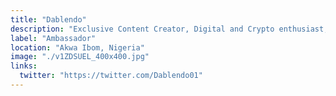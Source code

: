 ```yaml
---
title: "Dablendo"
description: "Exclusive Content Creator, Digital and Crypto enthusiast, Graphics/Infographics Designer, MEME expert."
label: "Ambassador"
location: "Akwa Ibom, Nigeria"
image: "./v1ZDSUEL_400x400.jpg"
links:
  twitter: "https://twitter.com/Dablendo01"
---
```


